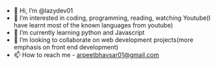 - 👋 Hi, I’m @lazydev01
- 👀 I’m interested in coding, programming, reading, watching Youtube(I have learnt most of the known languages from youtube)
- 🌱 I’m currently learning python and Javascript
- 💞️ I’m looking to collaborate on web development projects(more emphasis on front end development)
- 📫 How to reach me - arpeetbhavsar01@gmail.com

<!---
lazydev01/lazydev01 is a ✨ special ✨ repository because its `README.md` (this file) appears on your GitHub profile.
You can click the Preview link to take a look at your changes.
--->
